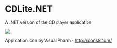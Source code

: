 CDLite.NET
==========

A .NET version of the CD player application

![](http://i.imgur.com/dShJnr1.png)

Application icon by Visual Pharm - http://icons8.com/